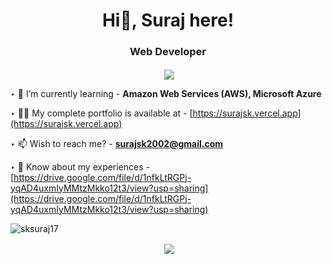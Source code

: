 <h1 align="center">Hi🖤, Suraj here!</h1>
<h3 align="center">Web Developer</h3>

<p align="center" >&nbsp;<img align="center" src="https://quotes-github-readme.vercel.app/api?type=horizontal&theme=dark" /></p>

‣ 🌱 I’m currently learning - **Amazon Web Services (AWS), Microsoft Azure**

‣ 👨‍💻 My complete portfolio is available at - [https://surajsk.vercel.app](https://surajsk.vercel.app)

‣ 📫 Wish to reach me? - **surajsk2002@gmail.com**

‣ 📄 Know about my experiences - [https://drive.google.com/file/d/1nfkLtRGPj-yqAD4uxmIyMMtzMkko12t3/view?usp=sharing](https://drive.google.com/file/d/1nfkLtRGPj-yqAD4uxmIyMMtzMkko12t3/view?usp=sharing)

<p align="left"> <img src="https://komarev.com/ghpvc/?username=sksuraj17&label=Profile%20views&color=0e75b6&style=flat" alt="sksuraj17" /> </p>


<p align="center" >&nbsp;<img align="center" src="https://github-readme-stats.vercel.app/api/top-langs?username=sksuraj17&show_icons=true&locale=en&layout=compact"</p>
<!-- <p align="center" ><img align="center" src="https://github-readme-stats.vercel.app/api?username=sksuraj17&show_icons=true&locale=en"/></p>
<p align="center" >&nbsp;<img align="center" src="https://github-readme-streak-stats.herokuapp.com/?user=sksuraj17&" /></p> -->


